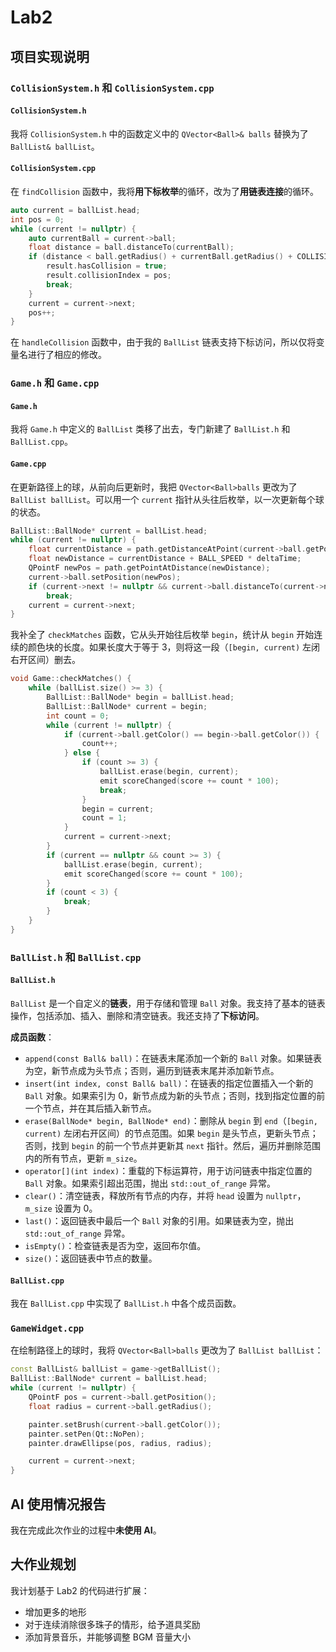 # Lab2

## 项目实现说明

### `CollisionSystem.h` 和 `CollisionSystem.cpp`

#### `CollisionSystem.h`

我将 `CollisionSystem.h` 中的函数定义中的 `QVector<Ball>& balls` 替换为了 `BallList& ballList`。

#### `CollisionSystem.cpp`

在 `findCollision` 函数中，我将**用下标枚举**的循环，改为了**用链表连接**的循环。

```cpp
auto current = ballList.head;
int pos = 0;
while (current != nullptr) {
    auto currentBall = current->ball;
    float distance = ball.distanceTo(currentBall);
    if (distance < ball.getRadius() + currentBall.getRadius() + COLLISION_THRESHOLD) {
        result.hasCollision = true;
        result.collisionIndex = pos;
        break;
    }
    current = current->next;
    pos++;
}
```

在 `handleCollision` 函数中，由于我的 `BallList` 链表支持下标访问，所以仅将变量名进行了相应的修改。

### `Game.h` 和 `Game.cpp`

#### `Game.h`

我将 `Game.h` 中定义的 `BallList` 类移了出去，专门新建了 `BallList.h` 和 `BallList.cpp`。

#### `Game.cpp`

在更新路径上的球，从前向后更新时，我把 `QVector<Ball>balls` 更改为了 `BallList ballList`。可以用一个 `current` 指针从头往后枚举，以一次更新每个球的状态。

```cpp
BallList::BallNode* current = ballList.head;
while (current != nullptr) {
    float currentDistance = path.getDistanceAtPoint(current->ball.getPosition());
    float newDistance = currentDistance + BALL_SPEED * deltaTime;
    QPointF newPos = path.getPointAtDistance(newDistance);
    current->ball.setPosition(newPos);
    if (current->next != nullptr && current->ball.distanceTo(current->next->ball) > BALL_RADIUS * 2 + EPS)
        break;
    current = current->next;
}
```

我补全了 `checkMatches` 函数，它从头开始往后枚举 `begin`，统计从 `begin` 开始连续的颜色块的长度。如果长度大于等于 3，则将这一段（`[begin, current)` 左闭右开区间）删去。

```cpp
void Game::checkMatches() {
    while (ballList.size() >= 3) {
        BallList::BallNode* begin = ballList.head;
        BallList::BallNode* current = begin;
        int count = 0;
        while (current != nullptr) {
            if (current->ball.getColor() == begin->ball.getColor()) {
                count++;
            } else {
                if (count >= 3) {
                    ballList.erase(begin, current);
                    emit scoreChanged(score += count * 100);
                    break;
                }
                begin = current;
                count = 1;
            }
            current = current->next;
        }
        if (current == nullptr && count >= 3) {
            ballList.erase(begin, current);
            emit scoreChanged(score += count * 100);
        }
        if (count < 3) {
            break;
        }
    }
}
```

### `BallList.h` 和 `BallList.cpp`

#### `BallList.h`

`BallList` 是一个自定义的**链表**，用于存储和管理 `Ball` 对象。我支持了基本的链表操作，包括添加、插入、删除和清空链表。我还支持了**下标访问**。

**成员函数**：

- `append(const Ball& ball)`：在链表末尾添加一个新的 `Ball` 对象。如果链表为空，新节点成为头节点；否则，遍历到链表末尾并添加新节点。
- `insert(int index, const Ball& ball)`：在链表的指定位置插入一个新的 `Ball` 对象。如果索引为 0，新节点成为新的头节点；否则，找到指定位置的前一个节点，并在其后插入新节点。
- `erase(BallNode* begin, BallNode* end)`：删除从 `begin` 到 `end`（`[begin, current)` 左闭右开区间）的节点范围。如果 `begin` 是头节点，更新头节点；否则，找到 `begin` 的前一个节点并更新其 `next` 指针。然后，遍历并删除范围内的所有节点，更新 `m_size`。
- `operator[](int index)`：重载的下标运算符，用于访问链表中指定位置的 `Ball` 对象。如果索引超出范围，抛出 `std::out_of_range` 异常。
- `clear()`：清空链表，释放所有节点的内存，并将 `head` 设置为 `nullptr`，`m_size` 设置为 0。
- `last()`：返回链表中最后一个 `Ball` 对象的引用。如果链表为空，抛出 `std::out_of_range` 异常。
- `isEmpty()`：检查链表是否为空，返回布尔值。
- `size()`：返回链表中节点的数量。

#### `BallList.cpp`

我在 `BallList.cpp` 中实现了 `BallList.h` 中各个成员函数。

### `GameWidget.cpp`

在绘制路径上的球时，我将 `QVector<Ball>balls` 更改为了 `BallList ballList`：

```cpp
const BallList& ballList = game->getBallList();
BallList::BallNode* current = ballList.head;
while (current != nullptr) {
    QPointF pos = current->ball.getPosition();
    float radius = current->ball.getRadius();

    painter.setBrush(current->ball.getColor());
    painter.setPen(Qt::NoPen);
    painter.drawEllipse(pos, radius, radius);

    current = current->next;
}
```

## AI 使用情况报告

我在完成此次作业的过程中**未使用 AI**。

## 大作业规划

我计划基于 Lab2 的代码进行扩展：

- 增加更多的地形
- 对于连续消除很多珠子的情形，给予道具奖励
- 添加背景音乐，并能够调整 BGM 音量大小
